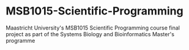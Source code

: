 # MSB1015-Scientific-Programming
Maastricht University's MSB1015 Scientific Programming course final project as part of the Systems Biology and Bioinformatics Master's programme
